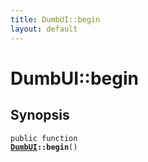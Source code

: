 ```yaml
---
title: DumbUI::begin
layout: default
---
```


# DumbUI::begin

## Synopsis

<code>public function <b><a href="DumbUI">DumbUI</a>::begin</b>()</code>


